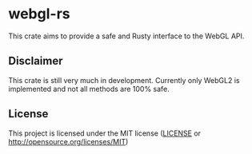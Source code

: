 # webgl-rs
This crate aims to provide a safe and Rusty interface to the WebGL API.

## Disclaimer
This crate is still very much in development. Currently only WebGL2 is implemented and not all methods are 100% safe.

## License
This project is licensed under the MIT license ([LICENSE](LICENSE) or http://opensource.org/licenses/MIT)